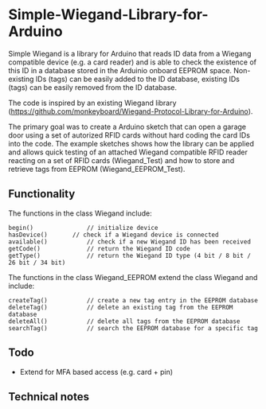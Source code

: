 # Simple-Wiegand-Library-for-Arduino

Simple Wiegand is a library for Arduino that reads ID data from a Wiegang compatible device (e.g. a card reader) and is able to check the existence of this ID in a database stored in the Arduinio onboard EEPROM space. Non-existing IDs (tags) can be easily added to the ID database, existing IDs (tags) can be easily removed from the ID database.

The code is inspired by an existing Wiegand library (https://github.com/monkeyboard/Wiegand-Protocol-Library-for-Arduino).

The primary goal was to create a Arduino sketch that can open a garage door using a set of autorized RFID cards without hard coding the card IDs into the code. The example sketches shows how the library can be applied and allows quick testing of an attached Wiegand compatible RFID reader reacting on a set of RFID cards (Wiegand_Test) and how to store and retrieve tags from EEPROM (Wiegand_EEPROM_Test).

## Functionality
The functions in the class Wiegand include:
```
begin()               // initialize device
hasDevice()	      // check if a Wiegand device is connected
available()           // check if a new Wiegand ID has been received
getCode()             // return the Wiegand ID code
getType()             // return the Wiegand ID type (4 bit / 8 bit / 26 bit / 34 bit)
```

The functions in the class Wiegand_EEPROM extend the class Wiegand and include:
```
createTag()           // create a new tag entry in the EEPROM database
deleteTag()           // delete an existing tag from the EEPROM database
deleteAll()           // delete all tags from the EEPROM database
searchTag()           // search the EEPROM database for a specific tag
```

## Todo
- Extend for MFA based access (e.g. card + pin)

## Technical notes
<to be added>
